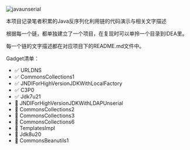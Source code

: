 ![javaunserial](https://socialify.git.ci/bigblackhat/javaunserial/image?description=1&font=Rokkitt&forks=1&issues=1&logo=https%3A%2F%2Fimg.icons8.com%2F%3Fsize%3D200%26id%3DQ1806VSS7U5R%26format%3Dpng%26color%3D000000&name=1&pattern=Floating%20Cogs&pulls=1&stargazers=1&theme=Dark)

本项目记录笔者积累的Java反序列化利用链的代码演示与相关文字描述

根据每一个链，都单独建立了一个项目，在复现时可以单拎一个目录到IDEA里。

每一个链的文字描述都在对应项目下的README.md文件中。

Gadget清单：
* ✅ URLDNS
* ✅ CommonsCollections1
* ✅ JNDIForHighVersionJDKWithLocalFactory
* ✅ C3P0
* ✅ Jdk7u21
* 🚩 JNDIForHighVersionJDKWithLDAPUnserial
* 🚩 CommonsCollections2
* 🚩 CommonsCollections3
* 🚩 CommonsCollections6
* 🚩 TemplatesImpl
* 🚩 Jdk8u20
* 🚩 CommonsBeanutils1

<!-- Gadget备注：

|Gadget|依赖版本|JDK版本|
|-|-|-|
|URLDNS|||
|CommonsCollections1|Commons-Collections 3.1-3.2.1|JDK8u21以前|
|CommonsCollections2|Commons-Collections 4.0||
|CommonsCollections3|Commons-Collections 3.1-3.2.1|JDK8u21以前|
|CommonsCollections4|Commons-Collections 4.0||
|CommonsCollections5|Commons-Collections 3.1-3.2.1|JDK8u76以前，8u181也可以|
|CommonsCollections6|Commons-Collections 3.1-3.2.1||
|CommonsCollections7|Commons-Collections 3.1||
|CommonsBeanutil1|Commons-Collections 3.1|| -->



